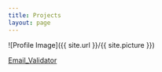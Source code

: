 ```yaml
---
title: Projects
layout: page
---
```

![Profile Image]({{ site.url }}/{{ site.picture }})

[Email_Validator](https://github.com/im-mel/Email_Validator)




